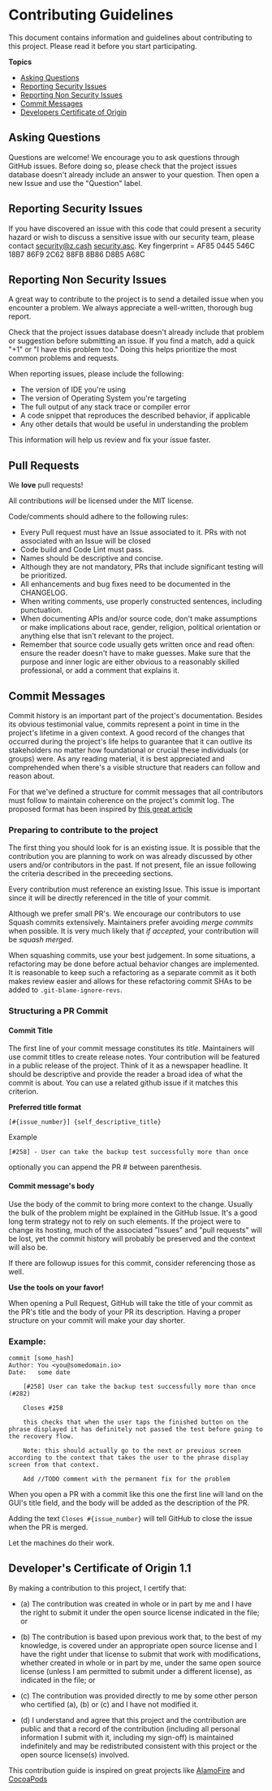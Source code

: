 # Contributing Guidelines

This document contains information and guidelines about contributing to this project.
Please read it before you start participating.

**Topics**

* [Asking Questions](#asking-questions)
* [Reporting Security Issues](#reporting-security-issues)
* [Reporting Non Security Issues](#reporting-other-issues)
* [Commit Messages](#commit-messages)
* [Developers Certificate of Origin](#developers-certificate-of-origin)

## Asking Questions

Questions are welcome! We encourage you to ask questions through GitHub issues.
Before doing so, please check that the project issues database doesn't already
include an answer to your question. Then open a new Issue and use the "Question"
label.

## Reporting Security Issues

If you have discovered an issue with this code that could present a security hazard or wish to discuss a sensitive issue with our security team, please contact security@z.cash [security.asc](https://z.cash/gpg-pubkeys/security.asc). Key fingerprint = AF85 0445 546C 18B7 86F9 2C62 88FB 8B86 D8B5 A68C

## Reporting Non Security Issues

A great way to contribute to the project
is to send a detailed issue when you encounter a problem.
We always appreciate a well-written, thorough bug report.

Check that the project issues database
doesn't already include that problem or suggestion before submitting an issue.
If you find a match, add a quick "+1" or "I have this problem too."
Doing this helps prioritize the most common problems and requests.

When reporting issues, please include the following:

* The version of IDE you're using
* The version of Operating System you're targeting
* The full output of any stack trace or compiler error
* A code snippet that reproduces the described behavior, if applicable
* Any other details that would be useful in understanding the problem

This information will help us review and fix your issue faster.

## Pull Requests

We **love** pull requests! 

All contributions _will_ be licensed under the MIT license.

Code/comments should adhere to the following rules:

* Every Pull request must have an Issue associated to it. PRs with not 
associated with an Issue will be closed
* Code build and Code Lint must pass.
* Names should be descriptive and concise.
* Although they are not mandatory, PRs that include significant testing will be
prioritized.
* All enhancements and bug fixes need to be documented in the CHANGELOG.
* When writing comments, use properly constructed sentences, including
  punctuation.
* When documenting APIs and/or source code, don't make assumptions or make
  implications about race, gender, religion, political orientation or anything
  else that isn't relevant to the project.
* Remember that source code usually gets written once and read often: ensure
  the reader doesn't have to make guesses. Make sure that the purpose and inner
  logic are either obvious to a reasonably skilled professional, or add a
  comment that explains it.

## Commit Messages

Commit history is an important part of the project's documentation.
Besides its obvious testimonial value, commits represent a point in time
in the project's lifetime in a given context. A good record of the changes that
occurred during the project's life helps to guarantee that it can outlive its
stakeholders no matter how foundational or crucial these individuals (or
groups) were. As any reading material, it is best appreciated and comprehended
when there's a visible structure that readers can follow and reason about. 

For that we've defined a structure for commit messages that all contributors must
follow to maintain coherence on the project's commit log. The proposed format
has been inspired by [this great article](https://cbea.ms/git-commit/)


### Preparing to contribute to the project
The first thing you should look for is an existing issue. It is possible
that the contribution you are planning to work on was already discussed
by other users and/or contributors in the past. If not present, file an 
issue following the criteria described in the preceeding sections.

Every contribution must reference an existing Issue. This issue is important
since it will be directly referenced in the title of your commit. 

Although we prefer small PR's. We encourage our contributors to use Squash
commits extensively. Maintainers prefer avoiding _merge commits_ when possible. 
It is very much likely that _if accepted_, your contribution will be _squash merged_.

When squashing commits, use your best judgement. In some situations, a refactoring may
be done before actual behavior changes are implemented. It is reasonable to keep such
a refactoring as a separate commit as it both makes review easier and allows for 
these refactoring commit SHAs to be added to `.git-blame-ignore-revs`.

### Structuring a PR Commit

#### Commit Title
The first line of your commit message constitutes its _title_. Maintainers will 
use commit titles to create release notes. Your contribution will be featured
in a public release of the project. Think of it as a newspaper headline. It
should be descriptive and provide the reader a broad idea of what the commit is
about. You can use a related github issue if it matches this criterion. 

**Preferred title format**

`[#{issue_number}] {self_descriptive_title}`

Example

`[#258] - User can take the backup test successfully more than once`

optionally you can append the PR # between parenthesis.

#### Commit message's body

Use the body of the commit to bring more context to the change. Usually the bulk
of the problem might be explained in the GitHub Issue. It's a good long term strategy
not to rely on such elements. If the project were to change its hosting, much of the
associated "Issues" and "pull requests" will be lost, yet the commit history will
probably be preserved and the context will also be.

If there are followup issues for this commit, consider referencing those as well.

**Use the tools on your favor!**

When opening a Pull Request, GitHub will take the title of your commit as the PR's
title and the body of your PR its description. Having a proper structure on your
commit will make your day shorter.


### Example:

````
commit [some_hash]
Author: You <you@somedomain.io>
Date:   some date

    [#258] User can take the backup test successfully more than once (#282)
    
    Closes #258
    
    this checks that when the user taps the finished button on the phrase displayed it has definitely not passed the test before going to the recovery flow.
    
    Note: this should actually go to the next or previous screen according to the context that takes the user to the phrase display screen from that context.
    
    Add //TODO comment with the permanent fix for the problem
````

When you open a PR with a commit like this one the first line will land on the GUI's title field, 
and the body will be added as the description of the PR.

Adding the text `Closes #{issue_number}` will tell GitHub to close the issue when the PR is merged.

Let the machines do their work.
## Developer's Certificate of Origin 1.1

By making a contribution to this project, I certify that:

- (a) The contribution was created in whole or in part by me and I
      have the right to submit it under the open source license
      indicated in the file; or

- (b) The contribution is based upon previous work that, to the best
      of my knowledge, is covered under an appropriate open source
      license and I have the right under that license to submit that
      work with modifications, whether created in whole or in part
      by me, under the same open source license (unless I am
      permitted to submit under a different license), as indicated
      in the file; or

- (c) The contribution was provided directly to me by some other
      person who certified (a), (b) or (c) and I have not modified
      it.

- (d) I understand and agree that this project and the contribution
      are public and that a record of the contribution (including all
      personal information I submit with it, including my sign-off) is
      maintained indefinitely and may be redistributed consistent with
      this project or the open source license(s) involved.



This contribution guide is inspired on great projects like [AlamoFire](https://github.com/Alamofire/Foundation/blob/master/CONTRIBUTING.md) and [CocoaPods](https://github.com/CocoaPods/CocoaPods/blob/master/CONTRIBUTING.md)
